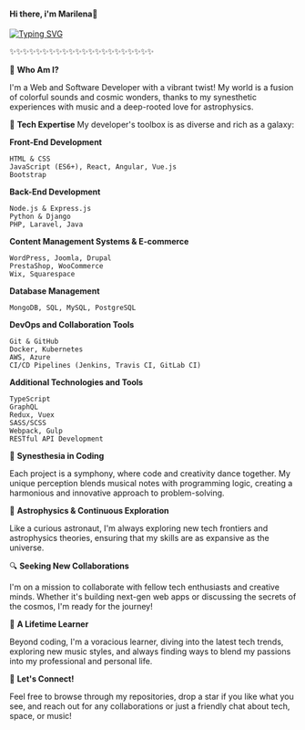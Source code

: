#### Hi there, i'm Marilena👋

[![Typing SVG](https://readme-typing-svg.demolab.com?font=Fira+Code&pause=1000&center=true&vCenter=true&random=false&width=435&lines=Welcome+to+my+profile!;How+are+you+today%3F)](https://git.io/typing-svg)

✨✨✨✨✨✨✨✨✨✨✨✨✨✨✨✨✨✨✨✨✨✨

🔭 **Who Am I?**

I'm a Web and Software Developer with a vibrant twist! My world is a fusion of colorful sounds and cosmic wonders, thanks to my synesthetic experiences with music and a deep-rooted love for astrophysics.

🚀 **Tech Expertise**
My developer's toolbox is as diverse and rich as a galaxy: 


**Front-End Development**

    HTML & CSS
    JavaScript (ES6+), React, Angular, Vue.js
    Bootstrap


**Back-End Development**

    Node.js & Express.js
    Python & Django
    PHP, Laravel, Java
    

**Content Management Systems & E-commerce**

    WordPress, Joomla, Drupal
    PrestaShop, WooCommerce
    Wix, Squarespace
    

**Database Management**

    MongoDB, SQL, MySQL, PostgreSQL
    

**DevOps and Collaboration Tools**

    Git & GitHub
    Docker, Kubernetes
    AWS, Azure
    CI/CD Pipelines (Jenkins, Travis CI, GitLab CI)
    

**Additional Technologies and Tools**

    TypeScript
    GraphQL
    Redux, Vuex
    SASS/SCSS
    Webpack, Gulp
    RESTful API Development
    
🎵 **Synesthesia in Coding**

Each project is a symphony, where code and creativity dance together. My unique perception blends musical notes with programming logic, creating a harmonious and innovative approach to problem-solving.


🌌 **Astrophysics & Continuous Exploration**

Like a curious astronaut, I'm always exploring new tech frontiers and astrophysics theories, ensuring that my skills are as expansive as the universe.


🔍 **Seeking New Collaborations**

I'm on a mission to collaborate with fellow tech enthusiasts and creative minds. Whether it's building next-gen web apps or discussing the secrets of the cosmos, I'm ready for the journey!


📖 **A Lifetime Learner**

Beyond coding, I'm a voracious learner, diving into the latest tech trends, exploring new music styles, and always finding ways to blend my passions into my professional and personal life.


🌟 **Let's Connect!**

Feel free to browse through my repositories, drop a star if you like what you see, and reach out for any collaborations or just a friendly chat about tech, space, or music!


